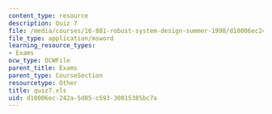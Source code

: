 ```yaml
---
content_type: resource
description: Quiz 7
file: /media/courses/16-881-robust-system-design-summer-1998/d10006ec242a5d85c59330815385bc7a_quiz7.xls
file_type: application/msword
learning_resource_types:
- Exams
ocw_type: OCWFile
parent_title: Exams
parent_type: CourseSection
resourcetype: Other
title: quiz7.xls
uid: d10006ec-242a-5d85-c593-30815385bc7a
---
```

